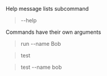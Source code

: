Help message lists subcommand
> --help

Commands have their own arguments

> run --name Bob

> test

> test --name bob
